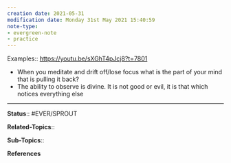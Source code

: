 ```yaml
---
creation date: 2021-05-31
modification date: Monday 31st May 2021 15:40:59
note-type: 
- evergreen-note
- practice
---
```


Examples:: https://youtu.be/sXGhT4pJcj8?t=7801
- When you meditate and drift off/lose focus what is the part of your mind that is pulling it back?
- The ability to observe is divine. It is not good or evil, it is that which notices everything else

---

**Status**:: #EVER/SPROUT 

**Related-Topics**:: 
	
**Sub-Topics**::
	
**References**